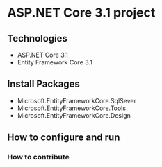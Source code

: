 # ASP.NET Core 3.1 project
## Technologies
- ASP.NET Core 3.1
- Entity Framework Core 3.1
## Install Packages
- Microsoft.EntityFrameworkCore.SqlSever
- Microsoft.EntityFrameworkCore.Tools
- Microsoft.EntityFrameworkCore.Design
## How to configure and run
### How to contribute
